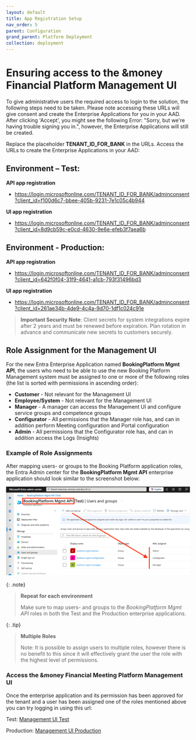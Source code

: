 ```yaml
---
layout: default
title: App Registration Setup
nav_order: 5
parent: Configuration
grand_parent: Platform Deployment
collection: deployment
---
```


# Ensuring access to the &money Financial Platform Management UI

To give administrative users the required access to login to the solution, the following steps need to be taken.
Please note accessing these URLs will give consent and create the Enterprise Applications for you in your AAD.
After clicking 'Accept', you might see the following Error: "Sorry, but we're having trouble signing you in.",
however, the Enterprise Applications will still be created.

Replace the placeholder **TENANT_ID_FOR_BANK** in the URLs. Access the URLs to create the Enterprise Applications in your AAD:

## Environment – Test:

**API app registration**

- https://login.microsoftonline.com/TENANT_ID_FOR_BANK/adminconsent?client_id=f100d6c7-bbee-405b-9231-7e1c05c4b944

**UI app registration**

- https://login.microsoftonline.com/TENANT_ID_FOR_BANK/adminconsent?client_id=8d9cb59c-e0cd-4630-9e6e-efeb3f7aea6b

## Environment - Production:

**API app registration**

- https://login.microsoftonline.com/TENANT_ID_FOR_BANK/adminconsent?client_id=642f0f04-31f9-4641-a1cb-793f31496bd3

**UI app registration**

- https://login.microsoftonline.com/TENANT_ID_FOR_BANK/adminconsent?client_id=261ae34b-4de9-4c4a-9d70-1df1c024c91e

> **Important Security Note**: Client secrets for system integrations expire after 2 years and must be renewed before expiration. Plan rotation in advance and communicate new secrets to customers securely.

## Role Assignment for the Management UI

For the new Entra Enterprise Application named **BookingPlatform Mgmt API**, the users who need to be able to use the
new Booking Platform Management system must be assigned to one or more of the following roles (the list is sorted with
permissions in ascending order):

- **Customer** - Not relevant for the Management UI
- **Employee/System** - Not relevant for the Management UI
- **Manager** - A manager can access the Management UI and configure service groups and competence groups
- **Configurator** - All permissions that the Manager role has, and can in addition perform Meeting configuration and Portal configuration
- **Admin** - All permissions that the Configurator role has, and can in addition access the Logs (Insights)

### Example of Role Assignments

After mapping users- or groups to the Booking Platform application roles, the Entra Admin center for the **BookingPlatform Mgmt API**
enterprise application should look similar to the screenshot below:

![Map users/groups to roles](../../assets/images/booking-platform-api-role-mappings.png)

{: .note}

> **Repeat for each environment**
>
> Make sure to map users- and groups to the _BookingPlatform Mgmt API_ roles in both the Test and the Production
> enterprise applications.

{: .tip}

> **Multiple Roles**
>
> Note: It is possible to assign users to multiple roles, however there is no benefit to this since it will effectively
> grant the user the role with the highest level of permissions.

### Access the &money Financial Meeting Platform Management UI

Once the enterprise application and its permission has been approved for the tenant and a user has been assigned one of
the roles mentioned above you can try logging in using this url:

Test: [Management UI Test](https://self.test-env.booking.andmoney.dk/)

Production: [Management UI Production](https://self.booking.andmoney.dk/)
